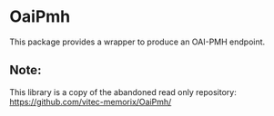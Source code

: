 # OaiPmh

This package provides a wrapper to produce an OAI-PMH endpoint.

## Note:
This library is a copy of the abandoned read only repository:
https://github.com/vitec-memorix/OaiPmh/